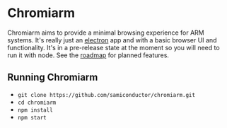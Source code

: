 # Chromiarm

Chromiarm aims to provide a minimal browsing experience for ARM systems. It's really just an [electron](http://electron.atom.io/) app and with a basic browser UI and functionality. It's in a pre-release state at the moment so you will need to run it with node. See the [roadmap](ROADMAP.md) for planned features.

## Running Chromiarm

- `git clone https://github.com/samiconductor/chromiarm.git`
- `cd chromiarm`
- `npm install`
- `npm start`
